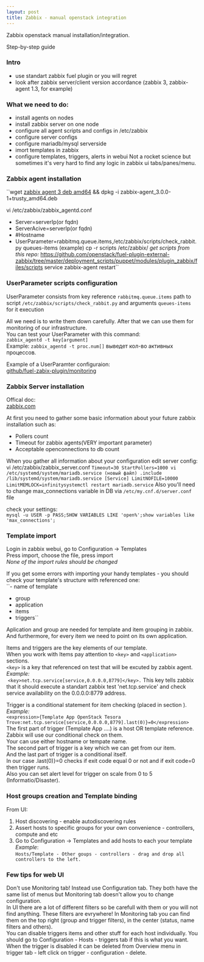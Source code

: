 ```yaml
---
layout: post
title: Zabbix - manual openstack integration
---
```

Zabbix openstack manual installation/integration.

Step-by-step guide
### Intro

- use standart zabbix fuel plugin or you will regret
- look after zabbix server/client version accordance (zabbix 3, zabbix-agent 1.3, for example)

### What we need to do:
- install agents on nodes
- install zabbix server on one node
- configure all agent scripts and configs in /etc/zabbix
- configure server configs
- configure mariadb/mysql serverside
- imort templates in zabbix
- configure templates, triggers, alerts in webui
Not a rocket science but sometimes it's very hard to find any logic in zabbix ui tabs/panes/menu.

### Zabbix agent installation

``wget [zabbix agent 3 deb amd64](http://repo.zabbix.com/zabbix/3.0/ubuntu/pool/main/z/zabbix/zabbix-agent_3.0.0-1+trusty_amd64.deb) && dpkg -i zabbix-agent_3.0.0-1+trusty_amd64.deb

vi /etc/zabbix/zabbix_agentd.conf
- Server=serverIp(or fqdn)
- ServerAcive=serverIp(or fqdn)
- #Hostname
- UserParameter=rabbitmq.queue.items,/etc/zabbix/scripts/check_rabbit.py queues-items (example)
cp -r scripts /etc/zabbix/
_get scripts from this repo:_ https://github.com/openstack/fuel-plugin-external-zabbix/tree/master/deployment_scripts/puppet/modules/plugin_zabbix/files/scripts
service zabbix-agent restart``

### UserParameter scripts configuration

UserParameter consists from key reference ``rabbitmq.queue.items`` path to script ``/etc/zabbix/scripts/check_rabbit.py`` and arguments ``queues-items`` for it execution  

All we need is to write them down carefully. After that we can use them for monitoring of our infrastructure.  
You can test your UserParameter with this command:  
``zabbix_agentd -t key[argument]``   
Example:
``zabbix_agentd -t proc.num[]``
 выведет кол-во активных процессов.

Example of a UserParamter configuraion:  
[github/fuel-zabix-plugin/monitoring](https://github.com/openstack/fuel-plugin-external-zabbix/tree/master/deployment_scripts/puppet/modules/plugin_zabbix/manifests/monitoring)

### Zabbix Server installation
Offical doc:  
[zabbix.com](https://www.zabbix.com/documentation/3.0/ru/manual/installation/install_from_packages)

At first you need to gather some basic information about your future zabbix installation such as:  
- Pollers count  
- Timeout for zabbix agents(VERY important parameter)
- Acceptable openconnections to db count  

When you gather all information about your configuration edit server config:
vi /etc/zabbix/zabbix_server.conf
``Timeout=30
StartPollers=1000
vi /etc/systemd/system/mariadb.service (новый файл)
.include /lib/systemd/system/mariadb.service
[Service]
LimitNOFILE=10000
LimitMEMLOCK=infinitysystemctl restart mariadb.service``
Also you'll need to change max_connections variable in DB via ``/etc/my.cnf.d/server.conf`` file

check your settings:  
``mysql -u USER -p PASS;SHOW VARIABLES LIKE 'open%';show variables like 'max_connections';``


### Template import
Login in zabbix webui, go to Configuration -> Templates  
Press import, choose the file, press import  
*None of the import rules should be changed*

If you get some errors with importing your handy templates - you should check your template's structure with referenced one:  
``- name of template
- group
- application
- items
- triggers``

Aplication and group are needed for template and item grouping in zabbix. And furthermore, for every item we need to point on its own application.  

Items and triggers are the key elements of our template.  
When you work with Items pay attention to ``<key>`` and ``<application>`` sections.    
``<key>`` is a key that referenced on test that will be excuted by zabbix agent.  
_Example:_  
 ``<key>net.tcp.service[service,0.0.0.0,8779]</key>.``
This key tells zabbix that it should execute a standart zabbix test 'net.tcp.service' and check service availability on the 0.0.0.0:8779 address.  

Trigger is a conditional statement for item checking (placed in section <expression>).  
_Example:_  
``<expression>{Template App OpenStack Tesora Trove:net.tcp.service[service,0.0.0.0,8779].last(0)}=0</expression>``
The first part of trigger (Template App ....) is a host OR template reference. Zabbix will use our conditional check on them.  
Your can use either hostname or tempate name.  
The second part of  trigger is a key which we can get from our item.  
And the last part of trigger is a conditional itself.  
In our case .last(0)}=0 checks if exit code equal 0 or not and if exit code=0 then trigger runs.  
Also you can set alert level for trigger on scale from 0 to 5 (Informatio/Disaster).  

### Host groups creation and Template binding
From UI:  

1. Host discovering - enable autodiscovering rules
2. Assert hosts to specific groups for your own convenience - controllers, compute and etc
3. Go to Configuration -> Templates and add hosts to each your template  
_Example_:  
``Hosts/Template - Other goups - controllers - drag and drop all controllers to the left.``

### Few tips for web UI

Don't use Monitoring tab! Instead use Configuration tab. They both have the same list of menus but Monitoring tab doesn't allow you to change configuration.  
In UI there are a lot of different filters so be carefull with them or you will not find anything. These filters are evrywhere! In Monitoring tab you can find them on the top right (group and trigger filters), in the center (status, name filters and others).  
You can disable triggers items and other stuff for each host individually. You should go to Configuration - Hosts - triggers tab if this is what you want. When the trigger is disabled it can be deleted from Overview menu in trigger tab - left click on trigger - configuration - delete.
